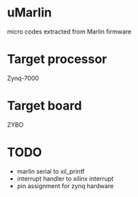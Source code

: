 # uMarlin
micro codes extracted from Marlin firmware

# Target processor
Zynq-7000

# Target board
ZYBO


# TODO
- marlin serial to xil_printf
- interrupt handler to xilinx interrupt
- pin assignment for zynq hardware

